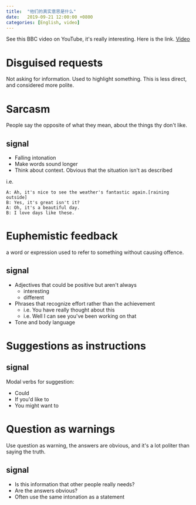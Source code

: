 ```yaml
---
title:  "他们的真实意思是什么"
date:   2019-09-21 12:00:00 +0800
categories: [English, video]
---
```


See this BBC video on YouTube, it's really interesting. Here is the link.
[Video](https://www.youtube.com/watch?v=_IjRaGOrVbo&list=PLcetZ6gSk96-3Mwa2mMbaJll9xf1vjiZJ)

# Disguised requests

Not asking for information. Used to highlight something. This is less direct, and considered more polite.

# Sarcasm

People say the opposite of what they mean, about the things thy don't like.

## signal

* Falling intonation
* Make words sound longer
* Think about context. Obvious that the situation isn't as described

i.e.
```
A: Ah, it's nice to see the weather's fantastic again.[raining outside]
B: Yes, it's great isn't it?
A: Oh, it's a beautiful day.
B: I love days like these.
```
<!--more-->

# Euphemistic feedback

a word or expression used to refer to something without causing offence.

## signal

* Adjectives that could be positive but aren't always
  * interesting
  * different
* Phrases that recognize effort rather than the achievement
  * i.e. You have really thought about this
  * i.e. Well I can see you've been working on that
* Tone and body language

# Suggestions as instructions

## signal

Modal verbs for suggestion:
* Could
* If you'd like to
* You might want to

# Question as warnings

Use question as warning, the answers are obvious, and it's a lot politer than saying the truth.

## signal

* Is this information that other people really needs?
* Are the answers obvious?
* Often use the same intonation as a statement